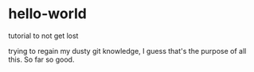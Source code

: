 # hello-world
tutorial to not get lost

trying to regain my dusty git knowledge, I guess that's the purpose of all this. So far so good.
